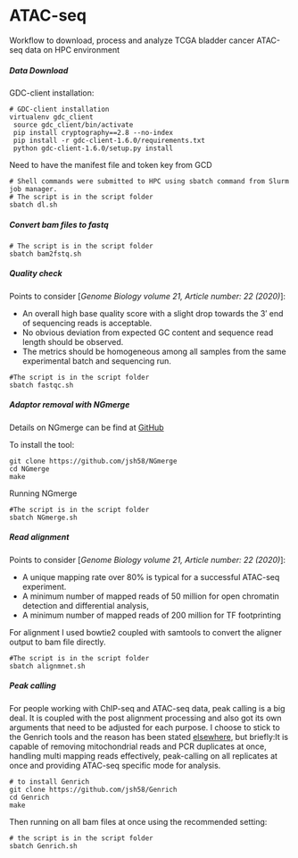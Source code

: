 # ATAC-seq
Workflow  to download, process and analyze TCGA bladder cancer ATAC-seq data on HPC environment

##### Data Download

GDC-client installation:
```shell
# GDC-client installation
virtualenv gdc_client
 source gdc_client/bin/activate
 pip install cryptography==2.8 --no-index
 pip install -r gdc-client-1.6.0/requirements.txt
 python gdc-client-1.6.0/setup.py install
 ```
 Need to have the manifest file and token key from GCD
 ```shell
 # Shell commands were submitted to HPC using sbatch command from Slurm job manager. 
 # The script is in the script folder
 sbatch dl.sh
 ```
 ##### Convert bam files to fastq 
 
  ```shell
 # The script is in the script folder
 sbatch bam2fstq.sh
 ```
##### Quality check

Points to consider [_Genome Biology volume 21, Article number: 22 (2020)_]:
- An overall high base quality score with a slight drop towards the 3′ end of sequencing reads is acceptable. 
- No obvious deviation from expected GC content and sequence read length should be observed. 
- The metrics should be homogeneous among all samples from the same experimental batch and sequencing run.

```shel
#The script is in the script folder
sbatch fastqc.sh
```

##### Adaptor removal with NGmerge
Details on NGmerge can be find at [GitHub](https://github.com/jsh58/NGmerge)

To install the tool:

```shell
git clone https://github.com/jsh58/NGmerge
cd NGmerge
make
```
Running NGmerge

```shell
#The script is in the script folder
sbatch NGmerge.sh 
```




##### Read alignment 

Points to consider [_Genome Biology volume 21, Article number: 22 (2020)_]:
- A unique mapping rate over 80% is typical for a successful ATAC-seq experiment. 
- A minimum number of mapped reads of  50 million for open chromatin detection and differential analysis, 
- A minimum number of mapped reads of 200 million for TF footprinting 

For alignment I used bowtie2 coupled with samtools to convert the aligner output to bam file directly. 

```shell
#The script is in the script folder
sbatch alignmnet.sh
```
##### Peak calling
For people working with ChIP-seq and ATAC-seq data, peak calling is a big deal. It is coupled with the post alignment processing and also got its own arguments that need to be adjusted for each purpose. I choose to stick to the Genrich tools and the reason has been stated [elsewhere](https://informatics.fas.harvard.edu/atac-seq-guidelines.html), but briefly:It is capable of removing mitochondrial reads and PCR duplicates at once, handling multi mapping reads effectively, peak-calling on all replicates at once and providing ATAC-seq specific mode for analysis.

```shell
# to install Genrich
git clone https://github.com/jsh58/Genrich
cd Genrich
make
```
Then running on all bam files at once using the recommended setting:

```shell
# the script is in the script folder
sbatch Genrich.sh
```

```
